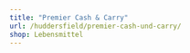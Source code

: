 ```yaml
---
title: "Premier Cash & Carry"
url: /huddersfield/premier-cash-und-carry/
shop: Lebensmittel
---
```

